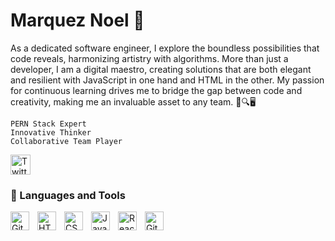 # Marquez Noel 🐻

As a dedicated software engineer, I explore the boundless possibilities that code reveals, harmonizing artistry with algorithms. More than just a developer, I am a digital maestro, creating solutions that are both elegant and resilient with JavaScript in one hand and HTML in the other. My passion for continuous learning drives me to bridge the gap between code and creativity, making me an invaluable asset to any team. 🚀🔍🖥️

    PERN Stack Expert
    Innovative Thinker
    Collaborative Team Player
    
<p align="left">
  <a href="https://twitter.com/CodeBr3"><img width="32px" alt="Twitter" title="Twitter" src="https://cdn.jsdelivr.net/gh/devicons/devicon/icons/twitter/twitter-original.svg"/>
  </a>
</p>

### 🧰 Languages and Tools

<img align="left" alt="Git" width="30px" style="padding-right:10px;" src="https://cdn.jsdelivr.net/gh/devicons/devicon/icons/git/git-original.svg" />
<img align="left" alt="HTML" width="30px" style="padding-right:10px;" src="https://cdn.jsdelivr.net/gh/devicons/devicon/icons/html5/html5-plain.svg" />
<img align="left" alt="CSS" width="30px" style="padding-right:10px;" src="https://cdn.jsdelivr.net/gh/devicons/devicon/icons/css3/css3-plain.svg" />
<img align="left" alt="JavaScript" width="30px" style="padding-right:10px;" src="https://cdn.jsdelivr.net/gh/devicons/devicon/icons/javascript/javascript-plain.svg" />
<img align="left" alt="React" width="30px" style="padding-right:10px;" src="https://cdn.jsdelivr.net/gh/devicons/devicon/icons/react/react-original.svg" />
<img align="left" alt="GitHub" width="30px" style="padding-right:10px;" src="https://cdn.jsdelivr.net/gh/devicons/devicon/icons/github/github-original.svg" />

